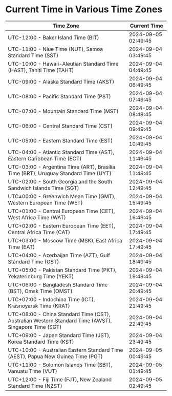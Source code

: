 # Current Time in Various Time Zones

| Time Zone | Current Time |
|-----------|--------------|
| UTC-12:00 - Baker Island Time (BIT) | 2024-09-05 02:49:45 |
| UTC-11:00 - Niue Time (NUT), Samoa Standard Time (SST) | 2024-09-04 03:49:45 |
| UTC-10:00 - Hawaii-Aleutian Standard Time (HAST), Tahiti Time (TAHT) | 2024-09-04 04:49:45 |
| UTC-09:00 - Alaska Standard Time (AKST) | 2024-09-04 06:49:45 |
| UTC-08:00 - Pacific Standard Time (PST) | 2024-09-04 07:49:45 |
| UTC-07:00 - Mountain Standard Time (MST) | 2024-09-04 08:49:45 |
| UTC-06:00 - Central Standard Time (CST) | 2024-09-04 09:49:45 |
| UTC-05:00 - Eastern Standard Time (EST) | 2024-09-04 10:49:45 |
| UTC-04:00 - Atlantic Standard Time (AST), Eastern Caribbean Time (ECT) | 2024-09-04 11:49:45 |
| UTC-03:00 - Argentina Time (ART), Brasília Time (BRT), Uruguay Standard Time (UYT) | 2024-09-04 11:49:45 |
| UTC-02:00 - South Georgia and the South Sandwich Islands Time (SGT) | 2024-09-04 12:49:45 |
| UTC±00:00 - Greenwich Mean Time (GMT), Western European Time (WET) | 2024-09-04 15:49:45 |
| UTC+01:00 - Central European Time (CET), West Africa Time (WAT) | 2024-09-04 16:49:45 |
| UTC+02:00 - Eastern European Time (EET), Central Africa Time (CAT) | 2024-09-04 17:49:45 |
| UTC+03:00 - Moscow Time (MSK), East Africa Time (EAT) | 2024-09-04 17:49:45 |
| UTC+04:00 - Azerbaijan Time (AZT), Gulf Standard Time (GST) | 2024-09-04 18:49:45 |
| UTC+05:00 - Pakistan Standard Time (PKT), Yekaterinburg Time (YEKT) | 2024-09-04 19:49:45 |
| UTC+06:00 - Bangladesh Standard Time (BST), Omsk Time (OMST) | 2024-09-04 20:49:45 |
| UTC+07:00 - Indochina Time (ICT), Krasnoyarsk Time (KRAT) | 2024-09-04 21:49:45 |
| UTC+08:00 - China Standard Time (CST), Australian Western Standard Time (AWST), Singapore Time (SGT) | 2024-09-04 22:49:45 |
| UTC+09:00 - Japan Standard Time (JST), Korea Standard Time (KST) | 2024-09-04 23:49:45 |
| UTC+10:00 - Australian Eastern Standard Time (AEST), Papua New Guinea Time (PGT) | 2024-09-05 00:49:45 |
| UTC+11:00 - Solomon Islands Time (SBT), Vanuatu Time (VUT) | 2024-09-05 01:49:45 |
| UTC+12:00 - Fiji Time (FJT), New Zealand Standard Time (NZST) | 2024-09-05 02:49:45 |
